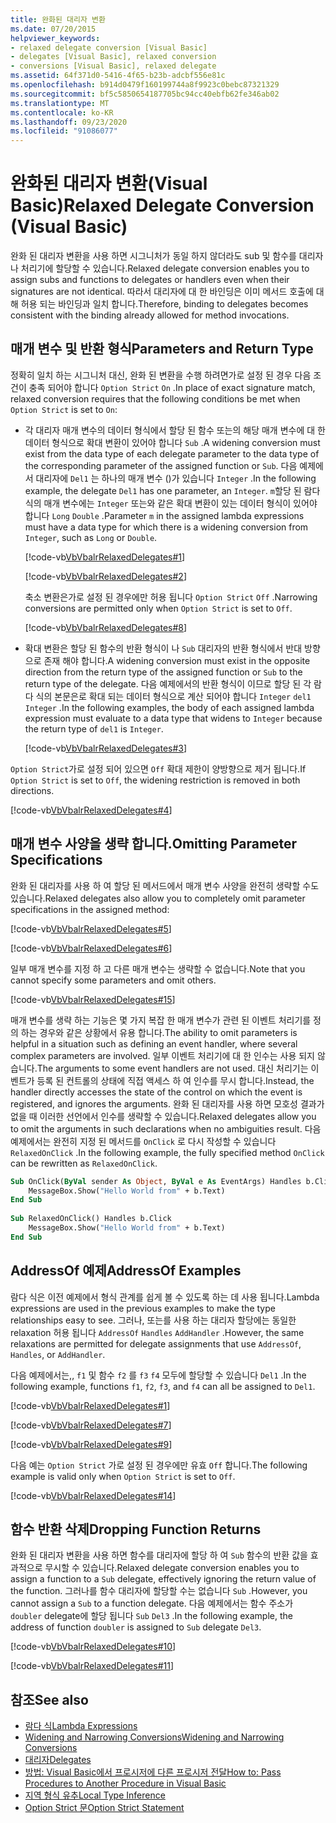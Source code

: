 ```yaml
---
title: 완화된 대리자 변환
ms.date: 07/20/2015
helpviewer_keywords:
- relaxed delegate conversion [Visual Basic]
- delegates [Visual Basic], relaxed conversion
- conversions [Visual Basic], relaxed delegate
ms.assetid: 64f371d0-5416-4f65-b23b-adcbf556e81c
ms.openlocfilehash: b914d0479f160199744a8f9923c0bebc87321329
ms.sourcegitcommit: bf5c5850654187705bc94cc40ebfb62fe346ab02
ms.translationtype: MT
ms.contentlocale: ko-KR
ms.lasthandoff: 09/23/2020
ms.locfileid: "91086077"
---
```

# <a name="relaxed-delegate-conversion-visual-basic"></a><span data-ttu-id="e282f-102">완화된 대리자 변환(Visual Basic)</span><span class="sxs-lookup"><span data-stu-id="e282f-102">Relaxed Delegate Conversion (Visual Basic)</span></span>

<span data-ttu-id="e282f-103">완화 된 대리자 변환을 사용 하면 시그니처가 동일 하지 않더라도 sub 및 함수를 대리자나 처리기에 할당할 수 있습니다.</span><span class="sxs-lookup"><span data-stu-id="e282f-103">Relaxed delegate conversion enables you to assign subs and functions to delegates or handlers even when their signatures are not identical.</span></span> <span data-ttu-id="e282f-104">따라서 대리자에 대 한 바인딩은 이미 메서드 호출에 대해 허용 되는 바인딩과 일치 합니다.</span><span class="sxs-lookup"><span data-stu-id="e282f-104">Therefore, binding to delegates becomes consistent with the binding already allowed for method invocations.</span></span>  
  
## <a name="parameters-and-return-type"></a><span data-ttu-id="e282f-105">매개 변수 및 반환 형식</span><span class="sxs-lookup"><span data-stu-id="e282f-105">Parameters and Return Type</span></span>  

 <span data-ttu-id="e282f-106">정확히 일치 하는 시그니처 대신, 완화 된 변환을 수행 하려면가로 설정 된 경우 다음 조건이 충족 되어야 합니다 `Option Strict` `On` .</span><span class="sxs-lookup"><span data-stu-id="e282f-106">In place of exact signature match, relaxed conversion requires that the following conditions be met when `Option Strict` is set to `On`:</span></span>  
  
- <span data-ttu-id="e282f-107">각 대리자 매개 변수의 데이터 형식에서 할당 된 함수 또는의 해당 매개 변수에 대 한 데이터 형식으로 확대 변환이 있어야 합니다 `Sub` .</span><span class="sxs-lookup"><span data-stu-id="e282f-107">A widening conversion must exist from the data type of each delegate parameter to the data type of the corresponding parameter of the assigned function or `Sub`.</span></span> <span data-ttu-id="e282f-108">다음 예제에서 대리자에 `Del1` 는 하나의 매개 변수 ()가 있습니다 `Integer` .</span><span class="sxs-lookup"><span data-stu-id="e282f-108">In the following example, the delegate `Del1` has one parameter, an `Integer`.</span></span> <span data-ttu-id="e282f-109">`m`할당 된 람다 식의 매개 변수에는 `Integer` 또는와 같은 확대 변환이 있는 데이터 형식이 있어야 합니다 `Long` `Double` .</span><span class="sxs-lookup"><span data-stu-id="e282f-109">Parameter `m` in the assigned lambda expressions must have a data type for which there is a widening conversion from `Integer`, such as `Long` or `Double`.</span></span>  
  
     [!code-vb[VbVbalrRelaxedDelegates#1](~/samples/snippets/visualbasic/VS_Snippets_VBCSharp/VbVbalrRelaxedDelegates/VB/Module1.vb#1)]  
  
     [!code-vb[VbVbalrRelaxedDelegates#2](~/samples/snippets/visualbasic/VS_Snippets_VBCSharp/VbVbalrRelaxedDelegates/VB/Module1.vb#2)]  
  
     <span data-ttu-id="e282f-110">축소 변환은가로 설정 된 경우에만 허용 됩니다 `Option Strict` `Off` .</span><span class="sxs-lookup"><span data-stu-id="e282f-110">Narrowing conversions are permitted only when `Option Strict` is set to `Off`.</span></span>  
  
     [!code-vb[VbVbalrRelaxedDelegates#8](~/samples/snippets/visualbasic/VS_Snippets_VBCSharp/VbVbalrRelaxedDelegates/VB/Module2.vb#8)]  
  
- <span data-ttu-id="e282f-111">확대 변환은 할당 된 함수의 반환 형식이 나 `Sub` 대리자의 반환 형식에서 반대 방향으로 존재 해야 합니다.</span><span class="sxs-lookup"><span data-stu-id="e282f-111">A widening conversion must exist in the opposite direction from the return type of the assigned function or `Sub` to the return type of the delegate.</span></span> <span data-ttu-id="e282f-112">다음 예제에서의 반환 형식이 이므로 할당 된 각 람다 식의 본문은로 확대 되는 데이터 형식으로 계산 되어야 합니다 `Integer` `del1` `Integer` .</span><span class="sxs-lookup"><span data-stu-id="e282f-112">In the following examples, the body of each assigned lambda expression must evaluate to a data type that widens to `Integer` because the return type of `del1` is `Integer`.</span></span>  
  
     [!code-vb[VbVbalrRelaxedDelegates#3](~/samples/snippets/visualbasic/VS_Snippets_VBCSharp/VbVbalrRelaxedDelegates/VB/Module1.vb#3)]  
  
 <span data-ttu-id="e282f-113">`Option Strict`가로 설정 되어 있으면 `Off` 확대 제한이 양방향으로 제거 됩니다.</span><span class="sxs-lookup"><span data-stu-id="e282f-113">If `Option Strict` is set to `Off`, the widening restriction is removed in both directions.</span></span>  
  
 [!code-vb[VbVbalrRelaxedDelegates#4](~/samples/snippets/visualbasic/VS_Snippets_VBCSharp/VbVbalrRelaxedDelegates/VB/Module2.vb#4)]  
  
## <a name="omitting-parameter-specifications"></a><span data-ttu-id="e282f-114">매개 변수 사양을 생략 합니다.</span><span class="sxs-lookup"><span data-stu-id="e282f-114">Omitting Parameter Specifications</span></span>  

 <span data-ttu-id="e282f-115">완화 된 대리자를 사용 하 여 할당 된 메서드에서 매개 변수 사양을 완전히 생략할 수도 있습니다.</span><span class="sxs-lookup"><span data-stu-id="e282f-115">Relaxed delegates also allow you to completely omit parameter specifications in the assigned method:</span></span>  
  
 [!code-vb[VbVbalrRelaxedDelegates#5](~/samples/snippets/visualbasic/VS_Snippets_VBCSharp/VbVbalrRelaxedDelegates/VB/Module1.vb#5)]  
  
 [!code-vb[VbVbalrRelaxedDelegates#6](~/samples/snippets/visualbasic/VS_Snippets_VBCSharp/VbVbalrRelaxedDelegates/VB/Module1.vb#6)]  
  
 <span data-ttu-id="e282f-116">일부 매개 변수를 지정 하 고 다른 매개 변수는 생략할 수 없습니다.</span><span class="sxs-lookup"><span data-stu-id="e282f-116">Note that you cannot specify some parameters and omit others.</span></span>  
  
 [!code-vb[VbVbalrRelaxedDelegates#15](~/samples/snippets/visualbasic/VS_Snippets_VBCSharp/VbVbalrRelaxedDelegates/VB/Module1.vb#15)]  
  
 <span data-ttu-id="e282f-117">매개 변수를 생략 하는 기능은 몇 가지 복잡 한 매개 변수가 관련 된 이벤트 처리기를 정의 하는 경우와 같은 상황에서 유용 합니다.</span><span class="sxs-lookup"><span data-stu-id="e282f-117">The ability to omit parameters is helpful in a situation such as defining an event handler, where several complex parameters are involved.</span></span> <span data-ttu-id="e282f-118">일부 이벤트 처리기에 대 한 인수는 사용 되지 않습니다.</span><span class="sxs-lookup"><span data-stu-id="e282f-118">The arguments to some event handlers are not used.</span></span> <span data-ttu-id="e282f-119">대신 처리기는 이벤트가 등록 된 컨트롤의 상태에 직접 액세스 하 여 인수를 무시 합니다.</span><span class="sxs-lookup"><span data-stu-id="e282f-119">Instead, the handler directly accesses the state of the control on which the event is registered, and ignores the arguments.</span></span> <span data-ttu-id="e282f-120">완화 된 대리자를 사용 하면 모호성 결과가 없을 때 이러한 선언에서 인수를 생략할 수 있습니다.</span><span class="sxs-lookup"><span data-stu-id="e282f-120">Relaxed delegates allow you to omit the arguments in such declarations when no ambiguities result.</span></span> <span data-ttu-id="e282f-121">다음 예제에서는 완전히 지정 된 메서드를 `OnClick` 로 다시 작성할 수 있습니다 `RelaxedOnClick` .</span><span class="sxs-lookup"><span data-stu-id="e282f-121">In the following example, the fully specified method `OnClick` can be rewritten as `RelaxedOnClick`.</span></span>  
  
```vb  
Sub OnClick(ByVal sender As Object, ByVal e As EventArgs) Handles b.Click  
    MessageBox.Show("Hello World from" + b.Text)  
End Sub  
  
Sub RelaxedOnClick() Handles b.Click  
    MessageBox.Show("Hello World from" + b.Text)  
End Sub  
```  
  
## <a name="addressof-examples"></a><span data-ttu-id="e282f-122">AddressOf 예제</span><span class="sxs-lookup"><span data-stu-id="e282f-122">AddressOf Examples</span></span>  

 <span data-ttu-id="e282f-123">람다 식은 이전 예제에서 형식 관계를 쉽게 볼 수 있도록 하는 데 사용 됩니다.</span><span class="sxs-lookup"><span data-stu-id="e282f-123">Lambda expressions are used in the previous examples to make the type relationships easy to see.</span></span> <span data-ttu-id="e282f-124">그러나, 또는를 사용 하는 대리자 할당에는 동일한 relaxation 허용 됩니다 `AddressOf` `Handles` `AddHandler` .</span><span class="sxs-lookup"><span data-stu-id="e282f-124">However, the same relaxations are permitted for delegate assignments that use `AddressOf`, `Handles`, or `AddHandler`.</span></span>  
  
 <span data-ttu-id="e282f-125">다음 예제에서는,, `f1` 및 함수 `f2` 를 `f3` `f4` 모두에 할당할 수 있습니다 `Del1` .</span><span class="sxs-lookup"><span data-stu-id="e282f-125">In the following example, functions `f1`, `f2`, `f3`, and `f4` can all be assigned to `Del1`.</span></span>  
  
 [!code-vb[VbVbalrRelaxedDelegates#1](~/samples/snippets/visualbasic/VS_Snippets_VBCSharp/VbVbalrRelaxedDelegates/VB/Module1.vb#1)]  
  
 [!code-vb[VbVbalrRelaxedDelegates#7](~/samples/snippets/visualbasic/VS_Snippets_VBCSharp/VbVbalrRelaxedDelegates/VB/Module1.vb#7)]  
  
 [!code-vb[VbVbalrRelaxedDelegates#9](~/samples/snippets/visualbasic/VS_Snippets_VBCSharp/VbVbalrRelaxedDelegates/VB/Module1.vb#9)]  
  
 <span data-ttu-id="e282f-126">다음 예는 `Option Strict` 가로 설정 된 경우에만 유효 `Off` 합니다.</span><span class="sxs-lookup"><span data-stu-id="e282f-126">The following example is valid only when `Option Strict` is set to `Off`.</span></span>  
  
 [!code-vb[VbVbalrRelaxedDelegates#14](~/samples/snippets/visualbasic/VS_Snippets_VBCSharp/VbVbalrRelaxedDelegates/VB/Module2.vb#14)]  
  
## <a name="dropping-function-returns"></a><span data-ttu-id="e282f-127">함수 반환 삭제</span><span class="sxs-lookup"><span data-stu-id="e282f-127">Dropping Function Returns</span></span>  

 <span data-ttu-id="e282f-128">완화 된 대리자 변환을 사용 하면 함수를 대리자에 할당 하 여 `Sub` 함수의 반환 값을 효과적으로 무시할 수 있습니다.</span><span class="sxs-lookup"><span data-stu-id="e282f-128">Relaxed delegate conversion enables you to assign a function to a `Sub` delegate, effectively ignoring the return value of the function.</span></span> <span data-ttu-id="e282f-129">그러나를 함수 대리자에 할당할 수는 없습니다 `Sub` .</span><span class="sxs-lookup"><span data-stu-id="e282f-129">However, you cannot assign a `Sub` to a function delegate.</span></span> <span data-ttu-id="e282f-130">다음 예제에서는 함수 주소가 `doubler` delegate에 할당 됩니다 `Sub` `Del3` .</span><span class="sxs-lookup"><span data-stu-id="e282f-130">In the following example, the address of function `doubler` is assigned to `Sub` delegate `Del3`.</span></span>  
  
 [!code-vb[VbVbalrRelaxedDelegates#10](~/samples/snippets/visualbasic/VS_Snippets_VBCSharp/VbVbalrRelaxedDelegates/VB/Module1.vb#10)]  
  
 [!code-vb[VbVbalrRelaxedDelegates#11](~/samples/snippets/visualbasic/VS_Snippets_VBCSharp/VbVbalrRelaxedDelegates/VB/Module1.vb#11)]  
  
## <a name="see-also"></a><span data-ttu-id="e282f-131">참조</span><span class="sxs-lookup"><span data-stu-id="e282f-131">See also</span></span>

- [<span data-ttu-id="e282f-132">람다 식</span><span class="sxs-lookup"><span data-stu-id="e282f-132">Lambda Expressions</span></span>](../procedures/lambda-expressions.md)
- [<span data-ttu-id="e282f-133">Widening and Narrowing Conversions</span><span class="sxs-lookup"><span data-stu-id="e282f-133">Widening and Narrowing Conversions</span></span>](../data-types/widening-and-narrowing-conversions.md)
- [<span data-ttu-id="e282f-134">대리자</span><span class="sxs-lookup"><span data-stu-id="e282f-134">Delegates</span></span>](index.md)
- [<span data-ttu-id="e282f-135">방법: Visual Basic에서 프로시저에 다른 프로시저 전달</span><span class="sxs-lookup"><span data-stu-id="e282f-135">How to: Pass Procedures to Another Procedure in Visual Basic</span></span>](how-to-pass-procedures-to-another-procedure.md)
- [<span data-ttu-id="e282f-136">지역 형식 유추</span><span class="sxs-lookup"><span data-stu-id="e282f-136">Local Type Inference</span></span>](../variables/local-type-inference.md)
- [<span data-ttu-id="e282f-137">Option Strict 문</span><span class="sxs-lookup"><span data-stu-id="e282f-137">Option Strict Statement</span></span>](../../../language-reference/statements/option-strict-statement.md)
